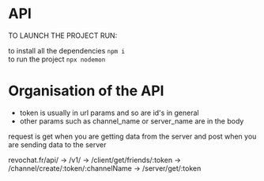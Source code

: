 # API
TO LAUNCH THE PROJECT RUN:

to install all the dependencies
``` npm i ```
<br />
to run the project
``` npx nodemon ```

# Organisation of the API

- token is usually in url params and so are id's in general
- other params such as channel_name or server_name are in the body

request is get when you are getting data from the server and post when you are sending data to the server

revochat.fr/api/
-> /v1/ 
   -> /client/get/friends/:token
   -> /channel/create/:token/:channelName
   -> /server/get/:token
